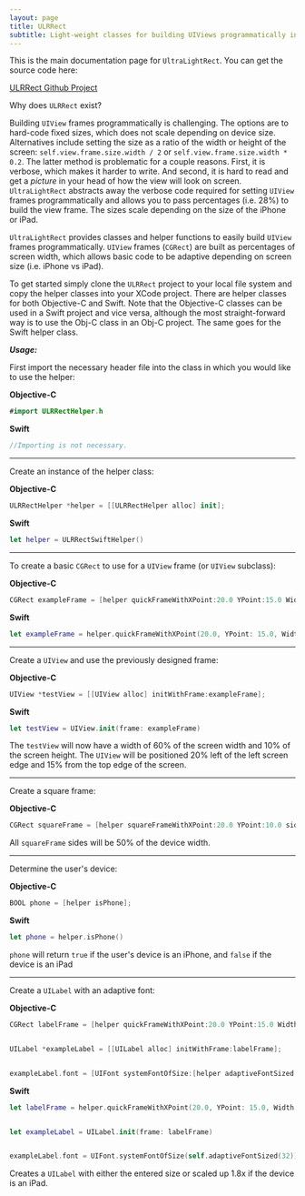 ```yaml
---
layout: page
title: ULRRect
subtitle: Light-weight classes for building UIViews programmatically in Objective-C and Swift
---
```


This is the main documentation page for `UltraLightRect`. You can get the source code here:


[ULRRect Github Project](https://github.com/jasondwyer/ulrrect)

Why does `ULRRect` exist?


Building `UIView` frames programmatically is challenging. The options are to hard-code fixed sizes, which does not scale depending on device size. Alternatives include setting the size as a ratio of the width or height of the screen: `self.view.frame.size.width / 2` or `self.view.frame.size.width * 0.2`. The latter method is problematic for a couple reasons. First, it is verbose, which makes it harder to write. And second, it is hard to read and get a *picture* in your head of how the view will look on screen. `UltraLightRect` abstracts away the verbose code required for setting `UIView` frames programmatically and allows you to pass percentages (i.e. 28%) to build the view frame. The sizes scale depending on the size of the iPhone or iPad. 

`UltraLightRect` provides classes and helper functions to easily build `UIView` frames programmatically. `UIView` frames (`CGRect`) are built as percentages of screen width, which allows basic code to be adaptive depending on screen size (i.e. iPhone vs iPad).

To get started simply clone the `ULRRect` project to your local file system and copy the helper classes into your XCode project. There are helper classes for both Objective-C and Swift. Note that the Objective-C classes can be used in a Swift project and vice versa, although the most straight-forward way is to use the Obj-C class in an Obj-C project. The same goes for the Swift helper class.

***Usage:***

First import the necessary header file into the class in which you would like to use the helper:

**Objective-C**

```swift
#import ULRRectHelper.h
```

**Swift**

```swift
//Importing is not necessary.
```

***


Create an instance of the helper class:


**Objective-C**


```swift
ULRRectHelper *helper = [[ULRRectHelper alloc] init];
```


**Swift**


```swift
let helper = ULRRectSwiftHelper()
```

***

To create a basic `CGRect` to use for a `UIView` frame (or `UIView` subclass):


**Objective-C**


```swift
CGRect exampleFrame = [helper quickFrameWithXPoint:20.0 YPoint:15.0 Width:60.0 Height:10.0];
```


**Swift**

```swift
let exampleFrame = helper.quickFrameWithXPoint(20.0, YPoint: 15.0, Width: 60.0, Height: 10.0)
```

***

Create a `UIView` and use the previously designed frame:


**Objective-C**


```swift
UIView *testView = [[UIView alloc] initWithFrame:exampleFrame];
```


**Swift**

```swift
let testView = UIView.init(frame: exampleFrame)
```

The `testView` will now have a width of 60% of the screen width and 10% of the screen height. The `UIView` will be positioned 20% left of the left screen edge and 15% from the top edge of the screen.


***

Create a square frame:

**Objective-C**

```swift
CGRect squareFrame = [helper squareFrameWithXPoint:20.0 YPoint:10.0 sideLengthAsPercentOfWidth:50.0];
```


All `squareFrame` sides will be 50% of the device width.

***

Determine the user's device:


**Objective-C**

```swift
BOOL phone = [helper isPhone];
```

**Swift**

```swift
let phone = helper.isPhone()
```

`phone` will return `true` if the user's device is an iPhone, and `false` if the device is an iPad


***

Create a `UILabel` with an adaptive font:


**Objective-C**


```swift
CGRect labelFrame = [helper quickFrameWithXPoint:20.0 YPoint:15.0 Width:60.0 Height:10.0];


UILabel *exampleLabel = [[UILabel alloc] initWithFrame:labelFrame];


exampleLabel.font = [UIFont systemFontOfSize:[helper adaptiveFontSized:32]];
```

**Swift**

```swift
let labelFrame = helper.quickFrameWithXPoint(20.0, YPoint: 15.0, Width: 60.0, Height: 10.0)


let exampleLabel = UILabel.init(frame: labelFrame)


exampleLabel.font = UIFont.systemFontOfSize(self.adaptiveFontSized(32))
```

Creates a `UILabel` with either the entered size or scaled up 1.8x if the device is an iPad. 

